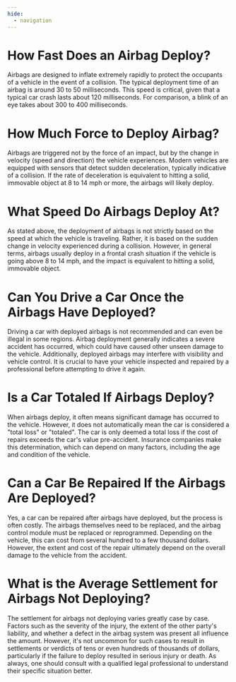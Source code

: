 ```yaml
---
hide:
  - navigation
---
```


# How Fast Does an Airbag Deploy?

Airbags are designed to inflate extremely rapidly to protect the occupants of a vehicle in the event of a collision. The typical deployment time of an airbag is around 30 to 50 milliseconds. This speed is critical, given that a typical car crash lasts about 120 milliseconds. For comparison, a blink of an eye takes about 300 to 400 milliseconds.

# How Much Force to Deploy Airbag?

Airbags are triggered not by the force of an impact, but by the change in velocity (speed and direction) the vehicle experiences. Modern vehicles are equipped with sensors that detect sudden deceleration, typically indicative of a collision. If the rate of deceleration is equivalent to hitting a solid, immovable object at 8 to 14 mph or more, the airbags will likely deploy.

# What Speed Do Airbags Deploy At?

As stated above, the deployment of airbags is not strictly based on the speed at which the vehicle is traveling. Rather, it is based on the sudden change in velocity experienced during a collision. However, in general terms, airbags usually deploy in a frontal crash situation if the vehicle is going above 8 to 14 mph, and the impact is equivalent to hitting a solid, immovable object.

# Can You Drive a Car Once the Airbags Have Deployed?

Driving a car with deployed airbags is not recommended and can even be illegal in some regions. Airbag deployment generally indicates a severe accident has occurred, which could have caused other unseen damage to the vehicle. Additionally, deployed airbags may interfere with visibility and vehicle control. It is crucial to have your vehicle inspected and repaired by a professional before attempting to drive it again.

# Is a Car Totaled If Airbags Deploy?

When airbags deploy, it often means significant damage has occurred to the vehicle. However, it does not automatically mean the car is considered a "total loss" or "totaled". The car is only deemed a total loss if the cost of repairs exceeds the car's value pre-accident. Insurance companies make this determination, which can depend on many factors, including the age and condition of the vehicle.

# Can a Car Be Repaired If the Airbags Are Deployed?

Yes, a car can be repaired after airbags have deployed, but the process is often costly. The airbags themselves need to be replaced, and the airbag control module must be replaced or reprogrammed. Depending on the vehicle, this can cost from several hundred to a few thousand dollars. However, the extent and cost of the repair ultimately depend on the overall damage to the vehicle from the accident.

# What is the Average Settlement for Airbags Not Deploying?

The settlement for airbags not deploying varies greatly case by case. Factors such as the severity of the injury, the extent of the other party's liability, and whether a defect in the airbag system was present all influence the amount. However, it's not uncommon for such cases to result in settlements or verdicts of tens or even hundreds of thousands of dollars, particularly if the failure to deploy resulted in serious injury or death. As always, one should consult with a qualified legal professional to understand their specific situation better.


